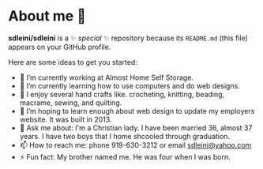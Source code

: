 # About me 👋


**sdleini/sdleini** is a ✨ _special_ ✨ repository because its `README.md` (this file) appears on your GitHub profile.

Here are some ideas to get you started:

- 🔭 I’m currently working at Almost Home Self Storage.
- 🌱 I’m currently learning how to use computers and do web designs.
- 👯 I enjoy several hand crafts like. crocheting, knitting, beading, macrame, sewing, and quilting.
- 🤔 I’m hoping to learn enough about web design to update my employers website. It was built in 2013. 
- 💬 Ask me about: I'm a Christian lady. I have been married 36, almost 37 years. I have two boys that I home shcooled through graduation.
- 📫 How to reach me: phone 919-630-3212 or email sdleini@yahoo.com
- ⚡ Fun fact: My brother named me. He was four when I was born.
  
